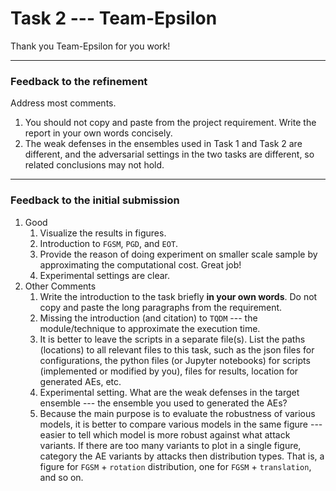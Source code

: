 # Task 2 --- Team-Epsilon

Thank you Team-Epsilon for you work!

----------
### Feedback to the refinement
Address most comments.

1. You should not copy and paste from the project requirement. Write the report in your own words concisely.
2. The weak defenses in the ensembles used in Task 1 and Task 2 are different, and the adversarial settings in the two tasks are different, so related conclusions may not hold.
-----------
### Feedback to the initial submission
1. Good
    1. Visualize the results in figures.
    2. Introduction to ``FGSM``, ``PGD``, and ``EOT``.
    3. Provide the reason of doing experiment on smaller scale sample by approximating the computational cost. Great job!
    4. Experimental settings are clear.
2. Other Comments
    1. Write the introduction to the task briefly **in your own words**. Do not copy and paste the long paragraphs from the requirement.
    2. Missing the introduction (and citation) to ``TQDM`` --- the module/technique to approximate the execution time.
    3. It is better to leave the scripts in a separate file(s). List the paths (locations) to all relevant files to this task, such as the json files for configurations, the python files (or Jupyter notebooks) for scripts (implemented or modified by you), files for results, location for generated AEs, etc.
    4. Experimental setting. What are the weak defenses in the target ensemble --- the ensemble you used to generated the AEs? 
    5. Because the main purpose is to evaluate the robustness of various models, it is better to compare various models in the same figure --- easier to tell which model is more robust against what attack variants. If there are too many variants to plot in a single figure, category the AE variants by attacks then distribution types. That is, a figure for ``FGSM`` + ``rotation`` distribution, one for ``FGSM`` + ``translation``, and so on.  
